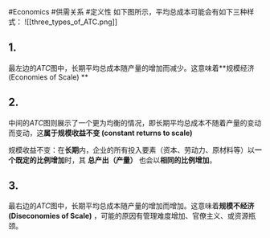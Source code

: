 #Economics #供需关系 #定义性 
如下图所示，平均总成本可能会有如下三种样式：
![[three_types_of_ATC.png]]

## 1.
最左边的$ATC$图中，长期平均总成本随产量的增加而减少。这意味着**规模经济 (Economies of Scale) **

## 2.
中间的$ATC$图则展示了一个更为均衡的情况，即长期平均总成本不随着产量的变动而变动，这**属于规模收益不变 (constant returns to scale)**

规模收益不变：在**长期**内，企业的所有投入要素（资本、劳动力、原材料等）以**一个既定的比例增加**时，其 **总产出（产量）** 也会以**相同的比例增加**。

## 3. 
最右边的$ATC$图中，长期平均总成本随产量的增加而增加。这意味着**规模不经济 (Diseconomies of Scale)** ，可能的原因有管理难度增加、官僚主义、或资源瓶颈。